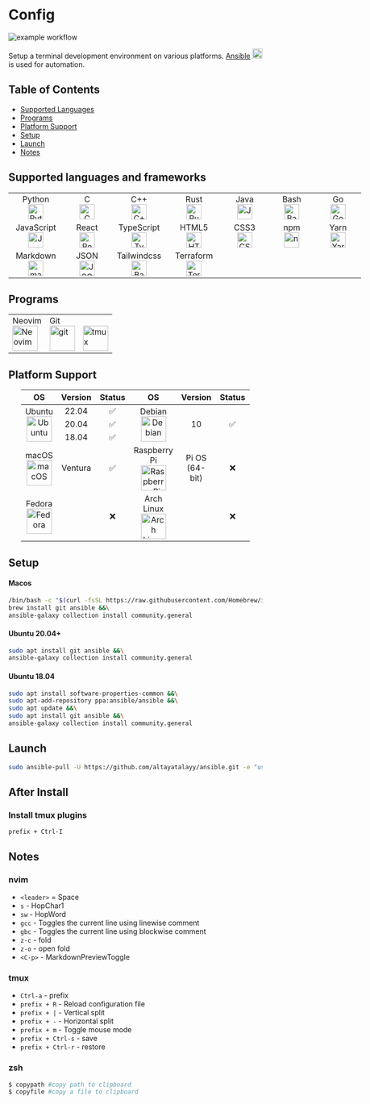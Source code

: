 # Config
![example workflow](https://github.com/altayatalayy/ansible/actions/workflows/CI.yml/badge.svg)

Setup a terminal development environment on various platforms.
[Ansible](https://docs.ansible.com/ansible/latest/index.html)
<img src="https://edent.github.io/SuperTinyIcons/images/svg/ansible.svg" width="20" title="Ansible"/>
is used for automation.


## Table of Contents
* [Supported Languages](#supported-languages-and-frameworks)
* [Programs](#programs)
* [Platform Support](#platform-support)
* [Setup](#setup)
* [Launch](#launch)
* [Notes](#notes)


## Supported languages and frameworks

<table style="table-layout: fixed; width: 700px; margin: auto;">
    <tr>
        <td width="100" style="text-align: center" >Python<br><img src="https://edent.github.io/SuperTinyIcons/images/svg/python.svg" width="30" title="Python" /></td>
        <td width="100" style="text-align: center" >C<br><img src="https://upload.wikimedia.org/wikipedia/commons/1/18/C_Programming_Language.svg" width="30" title="C" /></td>
        <td width="100" style="text-align: center" >C++<br><img src="https://edent.github.io/SuperTinyIcons/images/svg/cplusplus.svg" width="30" title="C++"/></td>
        <td width="100" style="text-align: center" >Rust<br><img src="https://edent.github.io/SuperTinyIcons/images/svg/rust.svg" width="30" title="Rust" /></td>
        <td width="100" style="text-align: center" >Java<br><img src="https://edent.github.io/SuperTinyIcons/images/svg/java.svg" width="30" title="Java" /></td>
        <td width="100" style="text-align: center" >Bash<br><img src="https://upload.wikimedia.org/wikipedia/commons/4/4b/Bash_Logo_Colored.svg" width="30" title="Bash"/></td>
        <td width="100" style="text-align: center" >Go<br><img src="https://edent.github.io/SuperTinyIcons/images/svg/go.svg" width="30" title="Go" /></td>
    </tr>
    <tr>
        <td width="100" style="text-align: center" >JavaScript<br><img src="https://edent.github.io/SuperTinyIcons/images/svg/javascript.svg" width="30" title="JavaScript" /></td>
        <td width="100" style="text-align: center" >React<br><img src="https://edent.github.io/SuperTinyIcons/images/svg/react.svg" width="30" title="React" /></td>
        <td width="100" style="text-align: center" >TypeScript<br><img src="https://edent.github.io/SuperTinyIcons/images/svg/typescript.svg" width="30" title="TypeScript"/></td>
        <td width="100" style="text-align: center" >HTML5<br><img src="https://edent.github.io/SuperTinyIcons/images/svg/html5.svg" width="30" title="HTML5" /></td>
        <td width="100" style="text-align: center" >CSS3<br><img src="https://edent.github.io/SuperTinyIcons/images/svg/css3.svg" width="30" title="CSS3"/></td>
        <td width="100" style="text-align: center" >npm<br><img src="https://edent.github.io/SuperTinyIcons/images/svg/npm.svg" width="30" title="npm" /></td>
        <td width="100" style="text-align: center" >Yarn<br><img src="https://edent.github.io/SuperTinyIcons/images/svg/yarn.svg" width="30" title="Yarn" /></td>
    </tr>
    <tr>
        <td width="100" style="text-align: center" >Markdown<br><img src="https://edent.github.io/SuperTinyIcons/images/svg/markdown.svg" width="30" title="markdown" /></td>
        <td width="100" style="text-align: center" >JSON<br><img src="https://edent.github.io/SuperTinyIcons/images/svg/json.svg" width="30" title="JSON" /></td>
        <td width="100" style="text-align: center" >Tailwindcss<br><img src="https://upload.wikimedia.org/wikipedia/commons/d/d5/Tailwind_CSS_Logo.svg" width="30" title="Bash"/></td>
        <td width="100" style="text-align: center" >Terraform<br><img src="https://edent.github.io/SuperTinyIcons/images/svg/terraform.svg" width="30" title="Terraform"/></td>
    </tr>
</table>

## Programs
<table>
    <tr>
        <td>Neovim<br>
            <img src="https://upload.wikimedia.org/wikipedia/commons/3/3a/Neovim-mark.svg"  width="50" title="Neovim"/>
        </td>
        <td>Git<br><img src="https://edent.github.io/SuperTinyIcons/images/svg/git.svg" width="50" title="git"/></td>
        <td><br>
            <img src="https://upload.wikimedia.org/wikipedia/commons/e/e4/Tmux_logo.svg"  width="50" title="tmux"/>
        </td>
    </tr>
</table>


## Platform Support
<table style="table-layout: fixed; width: 90%; margin: auto; text-align: center; ">
    <thead>
        <tr>
            <th width="15%">OS</th>
            <th width="15%">Version</th>
            <th width="15%">Status</th>
            <th width="15%">OS</th>
            <th width="15%">Version</th>
            <th width="15%">Status</th>
        </tr>
    </thead>
    <tbody>
        <tr>
            <td rowspan=3 style="vertical-align: middle;">Ubuntu<br>
                <img src="https://edent.github.io/SuperTinyIcons/images/svg/ubuntu.svg" width="50" title="Ubuntu" />
            </td>
            <td>22.04</td>
            <td>✅</td>
            <td rowspan=3 style="vertical-align: middle;">Debian<br><img src="https://edent.github.io/SuperTinyIcons/images/svg/debian.svg" width="50" title="Debian"/></td>
            <td rowspan=3 style="vertical-align: middle;">10</td>
            <td rowspan=3 style="vertical-align: middle;">✅</td>
        </tr>
        <tr>
            <td>20.04</td>
            <td>✅</td>
        </tr>
        <tr>
            <td>18.04</td>
            <td>✅</td>
        </tr>
        <tr>
            <td>macOS<br>
                <img src="https://edent.github.io/SuperTinyIcons/images/svg/macos.svg" width="50" title="macOS"/>
            </td>
            <td style="vertical-align: middle;">Ventura</td>
            <td>✅</td>
            <td>Raspberry Pi<br>
                <img src="https://edent.github.io/SuperTinyIcons/images/svg/raspberry_pi.svg" width="50" title="Raspberry Pi" />
            </td>
            <td style="vertical-align: middle;">Pi OS (64-bit)</td>
            <td style="vertical-align: middle;">❌</td>
        </tr>
        <tr>
            <td>Fedora<br>
                <img src="https://upload.wikimedia.org/wikipedia/commons/3/3f/Fedora_logo.svg" width="50" title="Fedora" />
            </td>
            <td></td>
            <td style="vertical-align: middle;">❌</td>
            <td>Arch Linux<br>
                <img src="https://edent.github.io/SuperTinyIcons/images/svg/arch_linux.svg" width="50" title="Arch Linux"/>
            </td>
            <td></td>
            <td style="vertical-align: middle;">❌</td>
        </tr>
    </tbody>
</table>

## Setup
#### Macos
```bash
/bin/bash -c "$(curl -fsSL https://raw.githubusercontent.com/Homebrew/install/HEAD/install.sh)" &&\
brew install git ansible &&\
ansible-galaxy collection install community.general
```
#### Ubuntu 20.04+
```bash
sudo apt install git ansible &&\
ansible-galaxy collection install community.general
```

#### Ubuntu 18.04
```bash
sudo apt install software-properties-common &&\
sudo apt-add-repository ppa:ansible/ansible &&\
sudo apt update &&\
sudo apt install git ansible &&\
ansible-galaxy collection install community.general
```

## Launch
```bash
sudo ansible-pull -U https://github.com/altayatalayy/ansible.git -e "user_name=$(whoami)" basic.yml
```

## After Install
### Install tmux plugins
`prefix + Ctrl-I` 
  
## Notes
### nvim

- `<leader>` = Space
- `s` - HopChar1
- `sw` - HopWord
- `gcc` - Toggles the current line using linewise comment
- `gbc` - Toggles the current line using blockwise comment
- `z-c` - fold
- `z-o` - open fold
- `<C-p>` - MarkdownPreviewToggle


### tmux
- `Ctrl-a` - prefix
- `prefix + R` - Reload configuration file
- `prefix + |` - Vertical split
- `prefix + -` - Horizontal split
- `prefix + m` - Toggle mouse mode 
- `prefix + Ctrl-s` - save
- `prefix + Ctrl-r` - restore

### zsh

```bash
$ copypath #copy path to clipboard
$ copyfile #copy a file to clipboard
```
